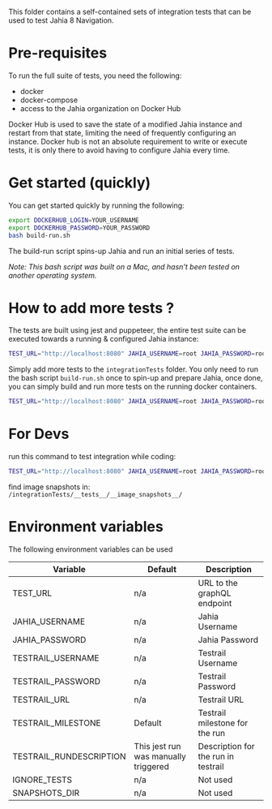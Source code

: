 This folder contains a self-contained sets of integration tests that can be used to test Jahia 8 Navigation.

# Pre-requisites

To run the full suite of tests, you need the following:

-   docker
-   docker-compose
-   access to the Jahia organization on Docker Hub

Docker Hub is used to save the state of a modified Jahia instance and restart from that state, limiting the need of frequently configuring an instance. Docker hub is not an absolute requirement to write or execute tests, it is only there to avoid having to configure Jahia every time.

# Get started (quickly)

You can get started quickly by running the following:

```bash
export DOCKERHUB_LOGIN=YOUR_USERNAME
export DOCKERHUB_PASSWORD=YOUR_PASSWORD
bash build-run.sh
```

The build-run script spins-up Jahia and run an initial series of tests.

_Note: This bash script was built on a Mac, and hasn't been tested on another operating system._

# How to add more tests ?

The tests are built using jest and puppeteer, the entire test suite can be executed towards a running & configured Jahia instance:

```bash
TEST_URL="http://localhost:8080" JAHIA_USERNAME=root JAHIA_PASSWORD=root yarn run test:integration:ci --ci --runInBand --reporters=default --reporters=jest-junit
```

Simply add more tests to the `integrationTests` folder. You only need to run the bash script `build-run.sh` once to spin-up and prepare Jahia, once done, you can simply build and run more tests on the running docker containers.

```bash
TEST_URL="http://localhost:8080" JAHIA_USERNAME=root JAHIA_PASSWORD=root TESTRAIL_URL=https://jahia.testrail.net TESTRAIL_USERNAME=REPLACE TESTRAIL_PASSWORD=REPLACE  TESTRAIL_MILESTONE="Jahia-7.3.4.1" yarn run test:integration:ci --ci --runInBand adminMenuOrder.test.js
```

# For Devs

run this command to test integration while coding:

```bash
TEST_URL="http://localhost:8080" JAHIA_USERNAME=root JAHIA_PASSWORD=root yarn run test:integration
```

find image snapshots in: `/integrationTests/__tests__/__image_snapshots__/`


# Environment variables

The following environment variables can be used

| Variable | Default | Description |
| --- | --- | --- |
| TEST_URL | n/a | URL to the graphQL endpoint |
| JAHIA_USERNAME | n/a | Jahia Username |
| JAHIA_PASSWORD | n/a | Jahia Password |
| TESTRAIL_USERNAME | n/a | Testrail Username |
| TESTRAIL_PASSWORD | n/a | Testrail Password |
| TESTRAIL_URL | n/a | Testrail URL |
| TESTRAIL_MILESTONE | Default | Testrail milestone for the run |
| TESTRAIL_RUNDESCRIPTION | This jest run was manually triggered | Description for the run in testrail |
| IGNORE_TESTS | n/a | Not used |
| SNAPSHOTS_DIR | n/a | Not used |
